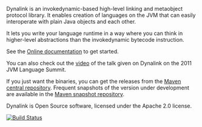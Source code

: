 Dynalink is an invokedynamic-based high-level linking and metaobject 
protocol library. It enables creation of languages on the JVM that can 
easily interoperate with plain Java objects and each other.

It lets you write your language runtime in a way where you can think in
higher-level abstractions than the invokedynamic bytecode instruction.

See the [Online documentation](https://github.com/szegedi/dynalink/wiki) to 
get started.

You can also check out the [video](http://medianetwork.oracle.com/video/player/1113272541001)
of the talk given on Dynalink on the 2011 JVM Language Summit.

If you just want the binaries, you can get the releases from the 
[Maven central repository](http://search.maven.org/#browse%7C-362742625). 
Frequent snapshots of the version under development are available in the [
Maven snapshot repository](https://oss.sonatype.org/content/repositories/snapshots/org/dynalang/dynalink).

Dynalink is Open Source software, licensed under the Apache 2.0 license.

[![Build Status](https://secure.travis-ci.org/szegedi/dynalink.png)](http://travis-ci.org/szegedi/dynalink)
